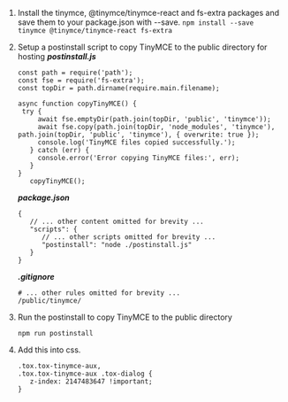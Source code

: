 1. Install the tinymce, @tinymce/tinymce-react and fs-extra packages and save them to your package.json with --save.
   `npm install --save tinymce @tinymce/tinymce-react fs-extra`
   &NewLine;
   &NewLine;
2. Setup a postinstall script to copy TinyMCE to the public directory for hosting
   **_postinstall.js_**

   ```
   const path = require('path');
   const fse = require('fs-extra');
   const topDir = path.dirname(require.main.filename);

   async function copyTinyMCE() {
    try {
        await fse.emptyDir(path.join(topDir, 'public', 'tinymce'));
        await fse.copy(path.join(topDir, 'node_modules', 'tinymce'), path.join(topDir, 'public', 'tinymce'), { overwrite: true });
        console.log('TinyMCE files copied successfully.');
      } catch (err) {
        console.error('Error copying TinyMCE files:', err);
      }
   }
      copyTinyMCE();
   ```

   **_package.json_**

   ```
   {
      // ... other content omitted for brevity ...
      "scripts": {
         // ... other scripts omitted for brevity ...
         "postinstall": "node ./postinstall.js"
      }
   }
   ```

   **_.gitignore_**

   ```
   # ... other rules omitted for brevity ...
   /public/tinymce/
   ```

3. Run the postinstall to copy TinyMCE to the public directory

   ```
   npm run postinstall
   ```

4. Add this into css.

   ```
   .tox.tox-tinymce-aux,
   .tox.tox-tinymce-aux .tox-dialog {
      z-index: 2147483647 !important;
   }

   ```
